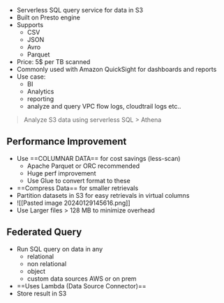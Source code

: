 - Serverless SQL query service for data in S3
- Built on Presto engine
- Supports 
	- CSV
	- JSON
	- Avro
	- Parquet
- Price: 5$ per TB scanned
- Commonly used with Amazon QuickSight for dashboards and reports
- Use case: 
	- BI
	- Analytics
	- reporting
	- analyze and query VPC flow logs, cloudtrail logs etc..

> Analyze S3 data using serverless SQL > Athena


## Performance Improvement
- Use ==COLUMNAR DATA== for cost savings (less-scan)
	- Apache Parquet or ORC recommended
	- Huge perf improvement
	- Use Glue to convert format to these 
- ==Compress Data==  for smaller retrievals 
- Partition datasets in S3 for easy retrievals in virtual columns 
- ![[Pasted image 20240129145616.png]]
- Use Larger files > 128 MB to minimize overhead 

## Federated Query
- Run SQL query on data in any 
	- relational 
	- non relational
	- object 
	- custom data sources AWS or on prem
- ==Uses Lambda (Data Source Connector)==
- Store result in S3